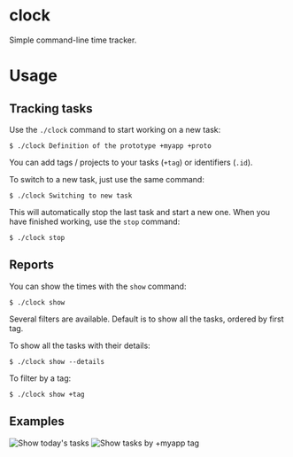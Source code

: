 # clock

Simple command-line time tracker.

# Usage

## Tracking tasks

Use the `./clock` command to start working on a new task:

```
$ ./clock Definition of the prototype +myapp +proto
```

You can add tags / projects to your tasks (`+tag`) or identifiers (`.id`).

To switch to a new task, just use the same command:

```
$ ./clock Switching to new task
```

This will automatically stop the last task and start a new one. When you have finished working, use the `stop` command:

```
$ ./clock stop
```

## Reports

You can show the times with the `show` command:

```
$ ./clock show
```

Several filters are available. Default is to show all the tasks, ordered by first tag.

To show all the tasks with their details:

```
$ ./clock show --details
```

To filter by a tag:

```
$ ./clock show +tag
```

## Examples

![Show today's tasks](https://github.com/computoms/clock/blob/main/img/today.png?raw=true)
![Show tasks by +myapp tag](https://github.com/computoms/clock/blob/main/img/myapp.png?raw=true)

